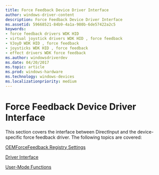 ```yaml
---
title: Force Feedback Device Driver Interface
author: windows-driver-content
description: Force Feedback Device Driver Interface
ms.assetid: 59668521-84b9-4a1a-980b-6de57422a2c5
keywords:
- force feedback drivers WDK HID
- virtual joystick drivers WDK HID , force feedback
- VJoyD WDK HID , force feedback
- joysticks WDK HID , force feedback
- effect drivers WDK force feedback
ms.author: windowsdriverdev
ms.date: 04/20/2017
ms.topic: article
ms.prod: windows-hardware
ms.technology: windows-devices
ms.localizationpriority: medium
---
```


# Force Feedback Device Driver Interface





This section covers the interface between DirectInput and the device-specific force feedback driver. The following topics are covered:

[OEMForceFeedback Registry Settings](oemforcefeedback-registry-settings.md)

[Driver Interface](driver-interface.md)

[User-Mode Functions](user-mode-functions.md)

 

 




